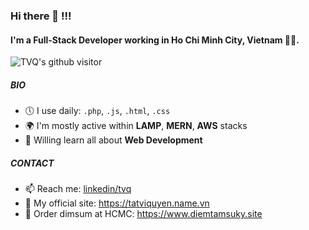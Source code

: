 ### Hi there 👋 !!!

#### I'm a Full-Stack Developer working in Ho Chi Minh City, Vietnam 👨‍💻.
![TVQ's github visitor](https://komarev.com/ghpvc/?username=tvqqq)

##### BIO

- 🕔 I use daily: `.php`, `.js`, `.html`, `.css`
- 🌍 I'm mostly active within **LAMP**, **MERN**, **AWS** stacks
- 🌱 Willing learn all about **Web Development**

##### CONTACT
- 📫 Reach me: [linkedin/tvq](https://www.linkedin.com/in/tvq)
- 👀 My official site: https://tatviquyen.name.vn
- 🍱 Order dimsum at HCMC: https://www.diemtamsuky.site
